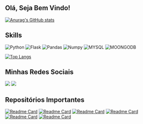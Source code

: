 ## Olá, Seja Bem Vindo!
[![Anurag's GitHub stats](https://github-readme-stats.vercel.app/api?username=antonioscript&show_icons=true&theme=tokyonight)](https://github.com/antonioscript/github-readme-stats)

## Skills
![Python](https://img.shields.io/badge/Python-FFD43B?style=for-the-badge&logo=python&logoColor=blue)
![Flask](https://img.shields.io/badge/Flask-000000?style=for-the-badge&logo=flask&logoColor=white)
![Pandas](https://img.shields.io/badge/Pandas-2C2D72?style=for-the-badge&logo=pandas&logoColor=white)
![Numpy](	https://img.shields.io/badge/Numpy-777BB4?style=for-the-badge&logo=numpy&logoColor=white)
![MYSQL](	https://img.shields.io/badge/MySQL-005C84?style=for-the-badge&logo=mysql&logoColor=white)
![MOONGODB](https://img.shields.io/badge/MongoDB-4EA94B?style=for-the-badge&logo=mongodb&logoColor=white)

[![Top Langs](https://github-readme-stats.vercel.app/api/top-langs/?username=antonioscript&layout=compact&theme=tokyonight)](https://github.com/antonioscript/github-readme-stats)

## Minhas Redes Sociais
[<img src="https://img.shields.io/badge/LinkedIn-0077B5?style=for-the-badge&logo=linkedin&logoColor=white">](https://www.linkedin.com/in/antoniorochadevs/)
[<img src="https://img.shields.io/badge/YouTube-FF0000?style=for-the-badge&logo=youtube&logoColor=white">](https://www.youtube.com/channel/UCLNSWTTuKQnQz5YgEWkAMkw)

## Repositórios Importantes
[![Readme Card](https://github-readme-stats.vercel.app/api/pin/?username=antonioscript&repo=sistema_de_cadastro_estoque&theme=tokyonight)](https://github.com/antonioscript/Sistema_de_cadastro_estoque)
[![Readme Card](https://github-readme-stats.vercel.app/api/pin/?username=antonioscript&repo=projeto_ler_email_e_baixar_anexo&theme=tokyonight)](https://github.com/antonioscript/projeto_ler_email_e_baixar_anexo)
[![Readme Card](https://github-readme-stats.vercel.app/api/pin/?username=antonioscript&repo=projeto_formatar_texto&theme=tokyonight)](https://github.com/antonioscript/projeto_formatar_texto)
[![Readme Card](https://github-readme-stats.vercel.app/api/pin/?username=antonioscript&repo=analise_de_compras_de_uma_loja&theme=tokyonight)](https://github.com/antonioscript/analise_de_compras_de_uma_loja)
[![Readme Card](https://github-readme-stats.vercel.app/api/pin/?username=antonioscript&repo=API_consultar_cep&theme=tokyonight)](https://github.com/antonioscript/API_consultar_cep)
[![Readme Card](https://github-readme-stats.vercel.app/api/pin/?username=antonioscript&repo=cotacoes_moedas_python&theme=tokyonight)](https://github.com/antonioscript/cotacoes_moedas_python)
